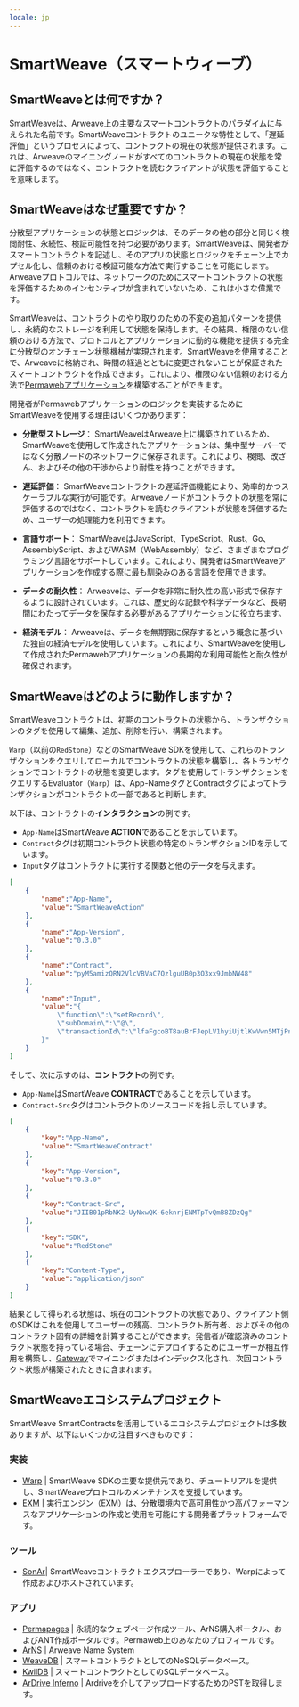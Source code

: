 ```yaml
---
locale: jp
---
```

# SmartWeave（スマートウィーブ）

## SmartWeaveとは何ですか？

SmartWeaveは、Arweave上の主要なスマートコントラクトのパラダイムに与えられた名前です。SmartWeaveコントラクトのユニークな特性として、「遅延評価」というプロセスによって、コントラクトの現在の状態が提供されます。これは、Arweaveのマイニングノードがすべてのコントラクトの現在の状態を常に評価するのではなく、コントラクトを読むクライアントが状態を評価することを意味します。

## SmartWeaveはなぜ重要ですか？

分散型アプリケーションの状態とロジックは、そのデータの他の部分と同じく検閲耐性、永続性、検証可能性を持つ必要があります。SmartWeaveは、開発者がスマートコントラクトを記述し、そのアプリの状態とロジックをチェーン上でカプセル化し、信頼のおける検証可能な方法で実行することを可能にします。Arweaveプロトコルでは、ネットワークのためにスマートコントラクトの状態を評価するためのインセンティブが含まれていないため、これは小さな偉業です。

SmartWeaveは、コントラクトのやり取りのための不変の追加パターンを提供し、永続的なストレージを利用して状態を保持します。その結果、権限のない信頼のおける方法で、プロトコルとアプリケーションに動的な機能を提供する完全に分散型のオンチェーン状態機械が実現されます。SmartWeaveを使用することで、Arweaveに格納され、時間の経過とともに変更されないことが保証されたスマートコントラクトを作成できます。これにより、権限のない信頼のおける方法で[Permawebアプリケーション](/concepts/permawebApplications.md)を構築することができます。

開発者がPermawebアプリケーションのロジックを実装するためにSmartWeaveを使用する理由はいくつかあります：

- **分散型ストレージ**： SmartWeaveはArweave上に構築されているため、SmartWeaveを使用して作成されたアプリケーションは、集中型サーバーではなく分散ノードのネットワークに保存されます。これにより、検閲、改ざん、およびその他の干渉からより耐性を持つことができます。

- **遅延評価**： SmartWeaveコントラクトの遅延評価機能により、効率的かつスケーラブルな実行が可能です。Arweaveノードがコントラクトの状態を常に評価するのではなく、コントラクトを読むクライアントが状態を評価するため、ユーザーの処理能力を利用できます。

- **言語サポート**： SmartWeaveはJavaScript、TypeScript、Rust、Go、AssemblyScript、およびWASM（WebAssembly）など、さまざまなプログラミング言語をサポートしています。これにより、開発者はSmartWeaveアプリケーションを作成する際に最も馴染みのある言語を使用できます。

- **データの耐久性**： Arweaveは、データを非常に耐久性の高い形式で保存するように設計されています。これは、歴史的な記録や科学データなど、長期間にわたってデータを保存する必要があるアプリケーションに役立ちます。

- **経済モデル**： Arweaveは、データを無期限に保存するという概念に基づいた独自の経済モデルを使用しています。これにより、SmartWeaveを使用して作成されたPermawebアプリケーションの長期的な利用可能性と耐久性が確保されます。

## SmartWeaveはどのように動作しますか？

SmartWeaveコントラクトは、初期のコントラクトの状態から、トランザクションのタグを使用して編集、追加、削除を行い、構築されます。

`Warp`（以前の`RedStone`）などのSmartWeave SDKを使用して、これらのトランザクションをクエリしてローカルでコントラクトの状態を構築し、各トランザクションでコントラクトの状態を変更します。タグを使用してトランザクションをクエリするEvaluator（`Warp`）は、App-NameタグとContractタグによってトランザクションがコントラクトの一部であると判断します。

以下は、コントラクトの**インタラクション**の例です。
- `App-Name`はSmartWeave **ACTION**であることを示しています。
- `Contract`タグは初期コントラクト状態の特定のトランザクションIDを示しています。
- `Input`タグはコントラクトに実行する関数と他のデータを与えます。

```json
[
    {
        "name":"App-Name",
        "value":"SmartWeaveAction"
    },
    {
        "name":"App-Version",
        "value":"0.3.0"
    },
    {
        "name":"Contract",
        "value":"pyM5amizQRN2VlcVBVaC7QzlguUB0p3O3xx9JmbNW48"
    },
    {
        "name":"Input",
        "value":"{
            \"function\":\"setRecord\",
            \"subDomain\":\"@\",
            \"transactionId\":\"lfaFgcoBT8auBrFJepLV1hyiUjtlKwVwn5MTjPnTDcs\"
        }"
    }
]
```
そして、次に示すのは、**コントラクト**の例です。
- `App-Name`はSmartWeave **CONTRACT**であることを示しています。
- `Contract-Src`タグはコントラクトのソースコードを指し示しています。

```json
[
    {
        "key":"App-Name",
        "value":"SmartWeaveContract"
    },
    {
        "key":"App-Version",
        "value":"0.3.0"
    },
    {
        "key":"Contract-Src",
        "value":"JIIB01pRbNK2-UyNxwQK-6eknrjENMTpTvQmB8ZDzQg"
    },
    {
        "key":"SDK",
        "value":"RedStone"
    },
    {
        "key":"Content-Type",
        "value":"application/json"
    }
]
```

結果として得られる状態は、現在のコントラクトの状態であり、クライアント側のSDKはこれを使用してユーザーの残高、コントラクト所有者、およびその他のコントラクト固有の詳細を計算することができます。発信者が確認済みのコントラクト状態を持っている場合、チェーンにデプロイするためにユーザーが相互作用を構築し、[Gateway](/concepts/gateways.md)でマイニングまたはインデックス化され、次回コントラクト状態が構築されたときに含まれます。

## SmartWeaveエコシステムプロジェクト

SmartWeave SmartContractsを活用しているエコシステムプロジェクトは多数ありますが、以下はいくつかの注目すべきものです：

### 実装
- [Warp](https://warp.cc/) | SmartWeave SDKの主要な提供元であり、チュートリアルを提供し、SmartWeaveプロトコルのメンテナンスを支援しています。
- [EXM](https://docs.exm.dev/) | 実行エンジン（EXM）は、分散環境内で高可用性かつ高パフォーマンスなアプリケーションの作成と使用を可能にする開発者プラットフォームです。

### ツール
- [SonAr](https://sonar.warp.cc/#/app/contracts)| SmartWeaveコントラクトエクスプローラーであり、Warpによって作成およびホストされています。

### アプリ
- [Permapages](https://permapages.app/) | 永続的なウェブページ作成ツール、ArNS購入ポータル、およびANT作成ポータルです。Permaweb上のあなたのプロフィールです。
- [ArNS](arns.md) | Arweave Name System <!-- // todo: update to arns portal when portal is released -->
- [WeaveDB](https://weavedb.dev/) | スマートコントラクトとしてのNoSQLデータベース。
- [KwilDB](https://docs.kwil.com/) | スマートコントラクトとしてのSQLデータベース。
- [ArDrive Inferno](https://ardrive.io/inferno/) | Ardriveを介してアップロードするためのPSTを取得します。